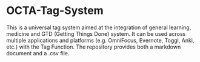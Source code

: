 # OCTA-Tag-System
This is a universal tag system aimed at the integration of general learning, medicine and GTD (Getting Things Done) system. It can be used across multiple applications and platforms (e.g. OmniFocus, Evernote, Toggl, Anki, etc.) with the Tag Function.
The repository provides both a markdown document and a .csv file.